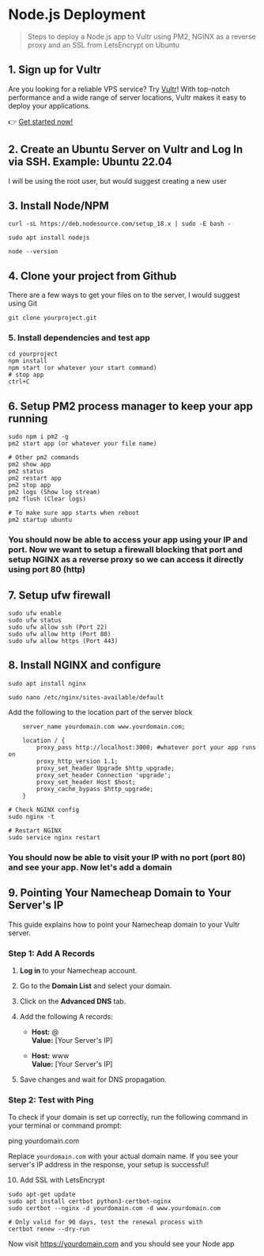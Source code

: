 # Node.js Deployment

> Steps to deploy a Node.js app to Vultr using PM2, NGINX as a reverse proxy and an SSL from LetsEncrypt on Ubuntu

## 1. Sign up for Vultr

Are you looking for a reliable VPS service? Try [Vultr](https://www.vultr.com/?ref=8218452)! With top-notch performance and a wide range of server locations, Vultr makes it easy to deploy your applications.

👉 [Get started now!](https://www.vultr.com/?ref=8218452)

## 2. Create an Ubuntu Server on Vultr and Log In via SSH. Example: Ubuntu 22.04

I will be using the root user, but would suggest creating a new user

## 3. Install Node/NPM
```
curl -sL https://deb.nodesource.com/setup_18.x | sudo -E bash -

sudo apt install nodejs

node --version
```

## 4. Clone your project from Github
There are a few ways to get your files on to the server, I would suggest using Git
```
git clone yourproject.git
```

### 5. Install dependencies and test app
```
cd yourproject
npm install
npm start (or whatever your start command)
# stop app
ctrl+C
```
## 6. Setup PM2 process manager to keep your app running
```
sudo npm i pm2 -g
pm2 start app (or whatever your file name)

# Other pm2 commands
pm2 show app
pm2 status
pm2 restart app
pm2 stop app
pm2 logs (Show log stream)
pm2 flush (Clear logs)

# To make sure app starts when reboot
pm2 startup ubuntu
```
### You should now be able to access your app using your IP and port. Now we want to setup a firewall blocking that port and setup NGINX as a reverse proxy so we can access it directly using port 80 (http)

## 7. Setup ufw firewall
```
sudo ufw enable
sudo ufw status
sudo ufw allow ssh (Port 22)
sudo ufw allow http (Port 80)
sudo ufw allow https (Port 443)
```

## 8. Install NGINX and configure
```
sudo apt install nginx

sudo nano /etc/nginx/sites-available/default
```
Add the following to the location part of the server block
```
    server_name yourdomain.com www.yourdomain.com;

    location / {
        proxy_pass http://localhost:3000; #whatever port your app runs on
        proxy_http_version 1.1;
        proxy_set_header Upgrade $http_upgrade;
        proxy_set_header Connection 'upgrade';
        proxy_set_header Host $host;
        proxy_cache_bypass $http_upgrade;
    }
```
```
# Check NGINX config
sudo nginx -t

# Restart NGINX
sudo service nginx restart
```

### You should now be able to visit your IP with no port (port 80) and see your app. Now let's add a domain

## 9. Pointing Your Namecheap Domain to Your Server's IP

This guide explains how to point your Namecheap domain to your Vultr server.

### Step 1: Add A Records

1. **Log in** to your Namecheap account.
2. Go to the **Domain List** and select your domain.
3. Click on the **Advanced DNS** tab.
4. Add the following A records:

   - **Host:** @  
     **Value:** [Your Server's IP]
   
   - **Host:** www  
     **Value:** [Your Server's IP]

5. Save changes and wait for DNS propagation.

### Step 2: Test with Ping

To check if your domain is set up correctly, run the following command in your terminal or command prompt:

ping yourdomain.com

Replace `yourdomain.com` with your actual domain name. If you see your server's IP address in the response, your setup is successful!

10. Add SSL with LetsEncrypt
```
sudo apt-get update
sudo apt install certbot python3-certbot-nginx
sudo certbot --nginx -d yourdomain.com -d www.yourdomain.com

# Only valid for 90 days, test the renewal process with
certbot renew --dry-run
```

Now visit https://yourdomain.com and you should see your Node app
